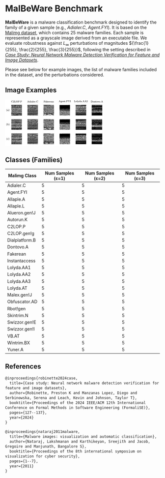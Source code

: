 # MalBeWare Benchmark
**MalBeWare** is a malware classification benchmark designed to identify the family of a given sample (e.g., *Adialer.C*, *Agent.FYI*). It is based on the [Malimg dataset](https://paperswithcode.com/dataset/malimg), which contains 25 malware families. Each sample is represented as a grayscale image derived from an executable file. We evaluate robustness against $L_\infty$ perturbations of magnitudes $\{\frac{1}{255}, \frac{2}{255}, \frac{3}{255}}$, following the setting described in [*Case Study: Neural Network Malware Detection Verification for Feature and Image Datasets*](https://dl.acm.org/doi/abs/10.1145/3644033.3644372).  

Please see below for example images, the list of malware families included in the dataset, and the perturbations considered.


## Image Examples
![Malware Family Examples](./archive/malware_family_img.jpg)

## Classes (Families)

| Malimg Class     | Num Samples (ε=1) | Num Samples (ε=2) | Num Samples (ε=3)  |
|------------------|-----|-----|-----|
| Adialer.C        | 5   | 5   | 5   |
| Agent.FYI        | 5   | 5   | 5   |
| Allaple.A        | 5   | 5   | 5   |
| Allaple.L        | 5   | 5   | 5   |
| Alueron.gen!J    | 5   | 5   | 5   |
| Autorun.K        | 5   | 5   | 5   |
| C2LOP.P          | 5   | 5   | 5   |
| C2LOP.gen!g      | 5   | 5   | 5   |
| Dialplatform.B   | 5   | 5   | 5   |
| Dontovo.A        | 5   | 5   | 5   |
| Fakerean         | 5   | 5   | 5   |
| Instantaccess    | 5   | 5   | 5   |
| Lolyda.AA1       | 5   | 5   | 5   |
| Lolyda.AA2       | 5   | 5   | 5   |
| Lolyda.AA3       | 5   | 5   | 5   |
| Lolyda.AT        | 5   | 5   | 5   |
| Malex.gen!J      | 5   | 5   | 5   |
| Obfuscator.AD    | 5   | 5   | 5   |
| Rbot!gen         | 5   | 5   | 5   |
| Skintrim.N       | 5   | 5   | 5   |
| Swizzor.gen!E    | 5   | 5   | 5   |
| Swizzor.gen!I    | 5   | 5   | 5   |
| VB.AT            | 5   | 5   | 5   |
| Wintrim.BX       | 5   | 5   | 5   |
| Yuner.A          | 5   | 5   | 5   |


## References
```
@inproceedings{robinette2024case,
  title={Case study: Neural network malware detection verification for feature and image datasets},
  author={Robinette, Preston K and Manzanas Lopez, Diego and Serbinowska, Serena and Leach, Kevin and Johnson, Taylor T},
  booktitle={Proceedings of the 2024 IEEE/ACM 12th International Conference on Formal Methods in Software Engineering (FormaliSE)},
  pages={127--137},
  year={2024}
}
```

```
@inproceedings{nataraj2011malware,
  title={Malware images: visualization and automatic classification},
  author={Nataraj, Lakshmanan and Karthikeyan, Sreejith and Jacob, Gregoire and Manjunath, Bangalore S},
  booktitle={Proceedings of the 8th international symposium on visualization for cyber security},
  pages={1--7},
  year={2011}
}
```
